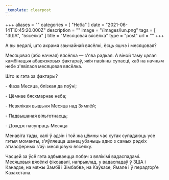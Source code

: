 ```yaml
---
_template: clearpost
---
```



+++
aliases = ""
categories = [ "Неба" ]
date = "2021-06-14T10:45:20.000Z"
description = ""
image = "/images/lun.png"
tags = [ "ЗША", "вясёлка" ]
title = "Месяцовая вясёлка"
type = "post"
url = ""
+++


А вы ведалі, што акрамя звычайнай вясёлкі, ёсць яшчэ і месяцовая?

Месяцовая (або начная) вясёлка — з'ява рэдкая. А віной таму цэлая камбінацыя абавязковых фактараў, якія павінны супасці, каб на начным небе з'явілася месяцовая вясёлка.

Што ж гэта за фактары?

\- Фаза Месяца, блізкая да поўні;

\- Цёмнае бясхмарнае неба;

\- Невялікая вышыня Месяца над Зямлёй;

\- Падвышаная вільготнасць;

\- Дождж насупраць Месяца

Менавіта тады, калі ў адзін і той жа цёмны час сутак супадаюць усе гэтыя моманты, з'яўляецца шанец убачыць адно з самых рэдкіх атмасферных з’яў: месяцовую вясёлку.

Часцей за ўсё гэта адбываецца побач з вялікімі вадаспадамі. Месяцовыя вясёлкі фіксавалі, напрыклад, у вадаспадаў ў ЗША і Канадзе, на мяжы Замбіі і Зімбабвэ, на Каўказе, Ямале і ў перадгор'е Казахстана.
